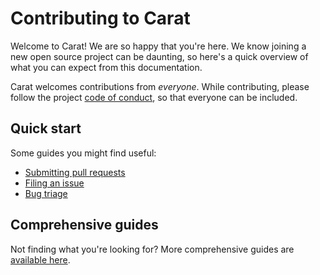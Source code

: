 # Contributing to Carat

Welcome to Carat! We are so happy that you're here. We know joining a new open source project can be daunting, so here's a quick overview of what you can expect from this documentation.

Carat welcomes contributions from *everyone*. While contributing, please follow the project [code of conduct](http://carat.io/conduct.html), so that everyone can be included.

## Quick start

Some guides you might find useful:

* [Submitting pull requests](doc/development/PULL_REQUESTS.md)
* [Filing an issue](doc/contributing/ISSUES.md)
* [Bug triage](doc/contributing/BUG_TRIAGE.md)

## Comprehensive guides

Not finding what you're looking for? More comprehensive guides are [available here](doc/README.md).
